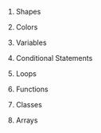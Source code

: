 1. Shapes

2. Colors

3. Variables

4. Conditional Statements

5. Loops

6. Functions

7. Classes

8. Arrays
